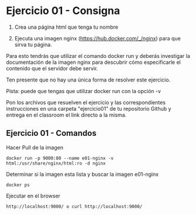 # Ejercicio 01 - Consigna

1. Crea una página html que tenga tu nombre

2. Ejecuta una imagen nginx (https://hub.docker.com/_/nginx) para que sirva tu página. 

Para esto tendrás que utilizar el comando docker run y deberás investigar la documentación de la imagen 
nginx para descubrir cómo especificarle el contenido que el servidor debe servir.

Ten presente que no hay una única forma de resolver este ejercicio.

Pista: puede que tengas que utilizar docker run con la opción -v

Pon los archivos que resuelven el ejercicio y las correspondientes instrucciones en una carpeta "ejercicio01" 
de tu repositorio Github y entrega en el classroom el link directo a la misma.

## Ejercicio 01 - Comandos

Hacer Pull de la imagen

`docker run -p 9000:80 --name e01-nginx -v html:/usr/share/nginx/html:ro -d nginx`

Determinar si la imagen esta lista y buscar la imagen e01-nginx

`docker ps`

Ejecutar en el browser 

`http://localhost:9000/ o curl http://localhost:9000/`


